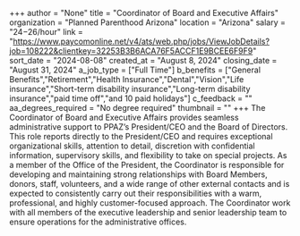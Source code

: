 +++
author = "None"
title = "Coordinator of Board and Executive Affairs"
organization = "Planned Parenthood Arizona"
location = "Arizona"
salary = "$24-$26/hour"
link = "https://www.paycomonline.net/v4/ats/web.php/jobs/ViewJobDetails?job=108222&clientkey=32253B3B6ACA76F5ACCF1E9BCEE6F9F9"
sort_date = "2024-08-08"
created_at = "August 8, 2024"
closing_date = "August 31, 2024"
a_job_type = ["Full Time"]
b_benefits = ["General Benefits","Retirement","Health Insurance","Dental","Vision","Life insurance","Short-term disability insurance","Long-term disability insurance","paid time off","and 10 paid holidays"]
c_feedback = ""
aa_degrees_required = "No degree required"
thumbnail = ""
+++
The Coordinator of Board and Executive Affairs provides seamless administrative support to PPAZ’s President/CEO and the Board of Directors. This role reports directly to the President/CEO and requires exceptional organizational skills, attention to detail, discretion with confidential information, supervisory skills, and flexibility to take on special projects. As a member of the Office of the President, the Coordinator is responsible for developing and maintaining strong relationships with Board Members, donors, staff, volunteers, and a wide range of other external contacts and is expected to consistently carry out their responsibilities with a warm, professional, and highly customer-focused approach. The Coordinator work with all members of the executive leadership and senior leadership team to ensure operations for the administrative offices.